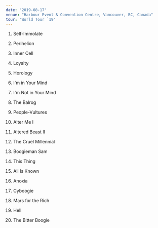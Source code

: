 ```yaml
---
date: "2019-08-17"
venue: "Harbour Event & Convention Centre, Vancouver, BC, Canada"
tour: "World Tour `19"
---
```



 1. Self-Immolate

 2. Perihelion

 3. Inner Cell

 4. Loyalty

 5. Horology

 6. I'm in Your Mind

 7. I'm Not in Your Mind

 8. The Balrog

 9. People-Vultures

10. Alter Me I

11. Altered Beast II

12. The Cruel Millennial

13. Boogieman Sam

14. This Thing

15. All Is Known

16. Anoxia

17. Cyboogie

18. Mars for the Rich

19. Hell

20. The Bitter Boogie


